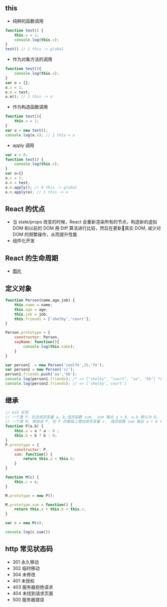 ## this
- 纯粹的函数调用
```js
function test() {
    this.x = 1;
    console.log(this.x);
}
test() // 1 this -> global
```
- 作为对象方法的调用
```js
function test(){
    console.log(this.x);
}
var o = {};
o.x = 1;
o.m = test;
o.m(); // 1 this -> o
```

- 作为构造函数调用
```js
function test(){
    this.x = 1;
}
var o = new test();
console.log(o.x); // 1 this-> o
```

- apply 调用
```js
var x = 0;
function test() {
    console.log(this.x);
}
var o={} 
o.x = 1;
o.m = test;
o.m.apply(); // 0 this -> global
o.m.apply(o); // 1 this -> o
```

## React 的优点
- 当 state/props 改变的时候，React 会重新渲染所有的节点，构造新的虚拟 DOM 和以前的 DOM 用 Diff 算法进行比较，然后在更新真实 DOM, 减少对 DOM 的频繁操作，从而提升性能
- 组件化开发

## React 的生命周期
- [图片](./t_reac.png)

## 定义对象
```js
function Person(name,age,job) {
    this.name = name;
    this.age = age;
    this.job = job;
    this.friends = ['shelby','court'];
}

Person.prototype = {
    constructor: Person,
    sayName: function(){
        console.log(this.name);
    }
}

var person1  = new Person('coolfe',25,'fe');
var person2 = new Person('cc');
person1.friends.push('aa','bb');
console.log(person1.friends); /* => ["shelby", "court", "aa", "bb"] */
console.log(person2.friends); // => ['shelby','court']
```

## 继承
```js
// es5 实现
// 一个类 P，包含成员变量 a, b,成员函数 sum， sum 输出 a + b, a,b 默认为 0，
// 一个类 M, 继承自 P, 在 P 的基础上增加成员变量 c， 成员函数 sum 输出 a + b + c;
function P(a,b) {
    this.a = a ? a : 0 ;
    this.b = b ? b : 0;
}
P.prototype = {
    constructor: P,
    sum: function() {
        return this.a + this.b;
    }
}

function M(c) {
    this.c = c;
}

M.prototype = new P();

M.prototype.sum = function() {
    return this.a + this.b + this.c;
}

var c = new M(4);

console.log(c.sum())
```

## http 常见状态码 
- 301 永久移动
- 302 临时移动
- 304 未修改
- 401 未授权
- 403 服务器拒绝请求
- 404 未找到请求页面
- 500 服务器错误